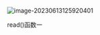 ![image-20230613125920401](https://blogimages-1309804558.cos.ap-nanjing.myqcloud.com/DeLLLaptop/image-20230613125920401.png)

read()函数一